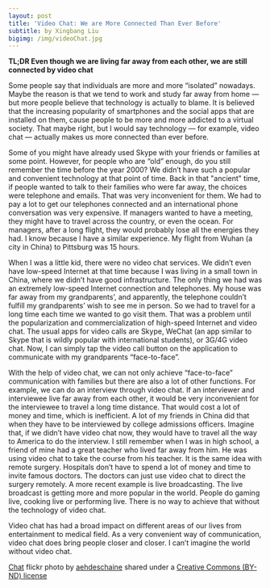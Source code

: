 ```yaml
---
layout: post
title: 'Video Chat: We are More Connected Than Ever Before'
subtitle: by Xingbang Liu
bigimg: /img/videoChat.jpg
---
```

**TL;DR Even though we are living far away from each other, we are still connected by video chat**

Some people say that individuals are more and more “isolated” nowadays. Maybe the reason is that we tend to work and study far away from home &mdash; but more people believe that technology is actually to blame. It is believed that the increasing popularity of smartphones and the social apps that are installed on them, cause people to be more and more addicted to a virtual society. That maybe right, but I would say technology &mdash; for example, video chat &mdash; actually makes us more connected than ever before.

Some of you might have already used Skype with your friends or families at some point. However, for people who are “old” enough, do you still remember the time before the year 2000? We didn’t have such a popular and convenient technology at that point of time. Back in that "ancient" time, if people wanted to talk to their families who were far away, the choices were telephone and emails. That was very inconvenient for them. We had to pay a lot to get our telephones connected and an international phone conversation was very expensive. If managers wanted to have a meeting, they might have to travel across the country, or even the ocean. For managers, after a long flight, they would probably lose all the energies they had. I know because I have a similar experience. My flight from Wuhan (a city in China) to Pittsburg was 15 hours.

When I was a little kid, there were no video chat services. We didn’t even have low-speed Internet at that time because I was living in a small town in China, where we didn’t have good infrastructure. The only thing we had was an extremely low-speed Internet connection and telephones. My house was far away from my grandparents’, and apparently, the telephone couldn’t fulfill my grandparents’ wish to see me in person. So we had to travel for a long time each time we wanted to go visit them. That was a problem until the popularization and commercialization of high-speed Internet and video chat. The usual apps for video calls are Skype, WeChat (an app similar to Skype that is wildly popular with international students), or 3G/4G video chat. Now, I can simply tap the video call button on the application to communicate with my grandparents “face-to-face”.

With the help of video chat, we can not only achieve “face-to-face” communication with families but there are also a lot of other functions. For example, we can do an interview through video chat. If an interviewer and interviewee live far away from each other, it would be very inconvenient for the interviewee to travel a long time distance. That would cost a lot of money and time, which is inefficient. A lot of my friends in China did that when they have to be interviewed by college admissions officers. Imagine that, if we didn’t have video chat now, they would have to travel all the way to America to do the interview. I still remember when I was in high school, a friend of mine had a great teacher who lived far away from him. He was using video chat to take the course from his teacher. It is the same idea with remote surgery. Hospitals don’t have to spend a lot of money and time to invite famous doctors. The doctors can just use video chat to direct the surgery remotely. A more recent example is live broadcasting. The live broadcast is getting more and more popular in the world. People do gaming live, cooking live or performing live. There is no way to achieve that without the technology of video chat.

Video chat has had a broad impact on different areas of our lives from entertainment to medical field. As a very convenient way of communication, video chat does bring people closer and closer. I can’t imagine the world without video chat.

<a title="Chat" href="https://flickr.com/photos/aehdeschaine/14567009968">Chat</a> flickr photo by <a href="https://flickr.com/people/aehdeschaine">aehdeschaine</a> shared under a <a href="https://creativecommons.org/licenses/by-nd/2.0/">Creative Commons (BY-ND) license</a>
